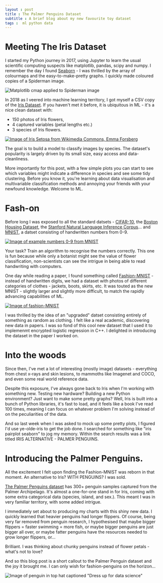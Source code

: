 ```yaml
---
layout : post  
title : The Palmer Penguins Dataset   
subtitle : A brief blog about my new favourite toy dataset
tags :  ml python data 
---
```


# Meeting The Iris Dataset
I started my Python journey in 2017, using Jupyter to learn the usual scientific computing suspects like matplotlib, pandas, scipy and numpy. I remember the day I found [Seaborn][1] - I was thrilled by the array of colourmaps and the easy-to-make-pretty graphs. I quickly made coloured copies of a Spiderman image. 

![Matplotlib cmap applied to Spiderman image](https://kiowa-scott-hurley.github.io/tea-tech-and-trials/img/penguins/spiderman-coloured.png)

In 2018 as I veered into machine learning territory, I got myself a CSV copy of the [Iris Dataset][2]. If you haven't met it before, it is ubiquitous in ML - it's a nice clean dataset with:
- 150 photos of Iris flowers,
- 4 captured variables (petal lengths etc.)
- 3 species of Iris flowers. 

[![Image of Iris Setosa from Wikimedia Commons, Emma Forsberg](https://kiowa-scott-hurley.github.io/tea-tech-and-trials/img/penguins/iris-wikimedia-commons.jpg)](https://commons.wikimedia.org/wiki/File:Iris_setosa_var._setosa_(2595031014).jpg) 

The goal is to build a model to classify images by species. The dataset's popularity is largely driven by its small size, easy access and data-cleanliness.

More importantly for this post, with a few simple plots you can start to see which variables might indicate a difference in species and see some tidy clustering. Before you know it, you're learning about data visualisation and multivariable classification methods and annoying your friends with your newfound knowledge. Welcome to ML. 

# Fash-on
Before long I was exposed to all the standard datsets - [CIFAR-10][3], the [Boston Housing Dataset][4], the [Stanford Natural Language Inference Corpus][5]... and [MNIST][6], a datset consisting of handwritten numbers from 0-9. 

[![Image of example numbers 0-9 from MNIST](https://kiowa-scott-hurley.github.io/tea-tech-and-trials/img/penguins/mnist.png)](https://www.tensorflow.org/datasets/catalog/mnist) 

Your task? Train an algorithm to recognise the numbers correctly. This one is fun because while only a botanist might see the value of flower classification, non-scientists can see the intrigue in being able to read handwriting with computers.

One day while reading a paper, I found something called [Fashion-MNIST][7] - instead of handwritten digits, we had a dataset with photos of different categories of clothes - jackets, boots, skirts, etc. It was touted as the new MNIST - slightly larger and slightly more difficult, to match the rapidly advancing capabilities of ML.   

[![Image of fashion-MNIST](https://kiowa-scott-hurley.github.io/tea-tech-and-trials/img/penguins/fashion_mnist.png)](https://www.tensorflow.org/datasets/catalog/fashion_mnist) 

I was thrilled by the idea of an "upgraded" datset consisting entirely of something as random as clothing. I felt like a real academic, discovering new data in papers. I was so fond of this cool new dataset that I used it to implemenmt encrypted logistic regression in C++. I delighted in introducing the dataset in the paper I worked on. 

# Into the woods
Since then, I've met a lot of interesting (mostly image) datasets - everything from chest x-rays and skin lesions, to mammoths like Imagenet and COCO, and even some real world reference data. 

Despite this exposure, I've always gone back to Iris when I'm working with something new. Testing new hardware? Building a new Python environment? Just want to make some pretty graphs? Well, Iris is built into a bunch of Python libraries, it's fast to load, and it feels like a book I've read 100 times, meaning I can focus on whatever problem I'm solving instead of on the peculiarities of the data. 

And so last week when I was asked to mock up some pretty plots, I figured I'd use ye-olde-iris to get the job done. I searched for something like "iris pairplot seaborn" to jog my memory. Within the search results was a link titled IRIS ALTERNATIVE - PALMER PENGUINS.

# Introducing the Palmer Penguins. 
All the excitement I felt upon finding the Fashion-MNIST was reborn in that moment. An alternative to Iris? WITH PENGUINS? I was sold.

[The Palmer Penguins dataset][8] has 300+ penguin samples captured from the Palmer Archipelago. It's almost a one-for-one stand in for Iris, coming with some extra categorical data (species, island, and sex.). This meant I was in very familiar territory, with some added intrigue. 

I immediately set about to producing my charts with this shiny new data. I quickly learned that heavier penguins had longer flippers. Of course, being very far removed from penguin research, I hypothesised that maybe bigger flippers = faster swimming = more fish, or maybe bigger penguins are just bigger all over, or maybe fatter penguins have the resources needed to grow longer flippers, or...

Brilliant. I was thinking about chunky penguins instead of flower petals - what's not to love?

And so this blog post is a short callout to the Palmer Penguin dataset and the joy it brought me. I can only wish for fashion-penguins on the horizon... 

![Image of penguin in top hat captioned "Dress up for data science"](https://kiowa-scott-hurley.github.io/tea-tech-and-trials/img/penguins/penguin-data-science.png)

[1]: <https://seaborn.pydata.org/> "Seaborn: statistical data visualisation. "
[2]: <https://archive.ics.uci.edu/ml/datasets/iris> "UCI ML Repository, Iris Dataset"
[3]: <https://www.cs.toronto.edu/~kriz/cifar.html> "CIFAR 10 dataset"
[4]: <https://www.cs.toronto.edu/~delve/data/boston/bostonDetail.html> "Boston Housing dataset"
[5]: <https://nlp.stanford.edu/projects/snli/> "SNLI Corpus"
[6]: <https://www.tensorflow.org/datasets/catalog/mnist> "MNIST data set, via TensorFlow website."
[7]: <https://www.tensorflow.org/datasets/catalog/fashion_mnist#:~:text=Fashion%2DMNIST%20is%20a%20dataset,a%20label%20from%2010%20classes.> "Fashion MNIST data set, via TensorFlow website."
[8]: <(https://allisonhorst.github.io/palmerpenguins/)> "The Palmer Penguins data set, Allison Horst"
